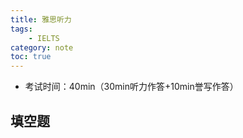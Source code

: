 ```yaml
---
title: 雅思听力
tags:
    - IELTS
category: note
toc: true
---
```

* 考试时间：40min（30min听力作答+10min誉写作答）

## 填空题
